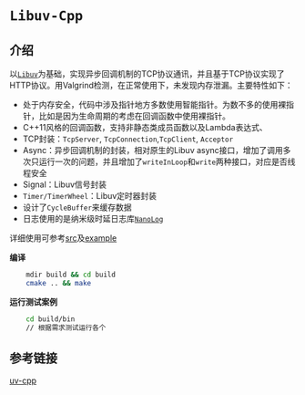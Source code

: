 # `Libuv-Cpp`

## 介绍
以[`Libuv`](https://github.com/libuv/libuv)为基础，实现异步回调机制的TCP协议通讯，并且基于TCP协议实现了HTTP协议。用Valgrind检测，在正常使用下，未发现内存泄漏。主要特性如下：
+ 处于内存安全，代码中涉及指针地方多数使用智能指针。为数不多的使用裸指针，比如是因为生命周期的考虑在回调函数中使用裸指针。
+ C++11风格的回调函数，支持非静态类成员函数以及Lambda表达式、
+ TCP封装：`TcpServer`, `TcpConnection`,`TcpClient`, `Acceptor`
+ Async：异步回调机制的封装，相对原生的Libuv async接口，增加了调用多次只运行一次的问题，并且增加了`writeInLoop`和`write`两种接口，对应是否线程安全
+ Signal：Libuv信号封装
+ `Timer/TimerWheel`：Libuv定时器封装
+ 设计了`CycleBuffer`来缓存数据
+ 日志使用的是纳米级时延日志库[`NanoLog`](https://github.com/PlatformLab/NanoLog)

详细使用可参考[src](./src)及[example](./example)

**编译**

```bash
    mdir build && cd build 
    cmake .. && make 
```
**运行测试案例**
```bash
    cd build/bin
    // 根据需求测试运行各个
```

## 参考链接
[uv-cpp](https://github.com/wlgq2/uv-cpp)
